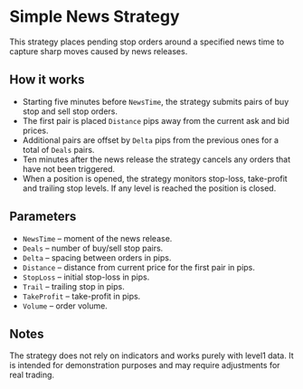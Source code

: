 # Simple News Strategy

This strategy places pending stop orders around a specified news time to capture sharp moves caused by news releases.

## How it works

- Starting five minutes before `NewsTime`, the strategy submits pairs of buy stop and sell stop orders.
- The first pair is placed `Distance` pips away from the current ask and bid prices.
- Additional pairs are offset by `Delta` pips from the previous ones for a total of `Deals` pairs.
- Ten minutes after the news release the strategy cancels any orders that have not been triggered.
- When a position is opened, the strategy monitors stop-loss, take-profit and trailing stop levels. If any level is reached the position is closed.

## Parameters

- `NewsTime` – moment of the news release.
- `Deals` – number of buy/sell stop pairs.
- `Delta` – spacing between orders in pips.
- `Distance` – distance from current price for the first pair in pips.
- `StopLoss` – initial stop-loss in pips.
- `Trail` – trailing stop in pips.
- `TakeProfit` – take-profit in pips.
- `Volume` – order volume.

## Notes

The strategy does not rely on indicators and works purely with level1 data. It is intended for demonstration purposes and may require adjustments for real trading.

